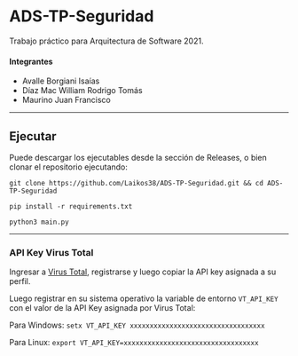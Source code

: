 # ADS-TP-Seguridad
Trabajo práctico para Arquitectura de Software 2021.

#### Integrantes
- Avalle Borgiani Isaías
- Díaz Mac William Rodrigo Tomás
- Maurino Juan Francisco

----------------------

## Ejecutar
Puede descargar los ejecutables desde la sección de Releases, o bien clonar el repositorio ejecutando:

 `git clone https://github.com/Laikos38/ADS-TP-Seguridad.git && cd ADS-TP-Seguridad`

 `pip install -r requirements.txt`

 `python3 main.py`

 ---------------

### API Key Virus Total
Ingresar a [Virus Total](https://www.virustotal.com/), registrarse y luego copiar la API key asignada a su perfil.

Luego registrar en su sistema operativo la variable de entorno `VT_API_KEY` con el valor de la API Key asignada por Virus Total:

Para Windows: `setx VT_API_KEY xxxxxxxxxxxxxxxxxxxxxxxxxxxxxxxxxx`

Para Linux: `export VT_API_KEY=xxxxxxxxxxxxxxxxxxxxxxxxxxxxxxxxxx`

